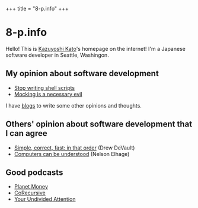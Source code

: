 +++
title = "8-p.info"
+++

# 8-p.info

Hello! This is [Kazuyoshi Kato](/me/)'s homepage on the internet! I'm a Japanese software developer in Seattle, Washingon.

## My opinion about software development

- [Stop writing shell scripts](https://blog.8-p.info/en/2021/01/11/shell-scripts/)
- [Mocking is a necessary evil](https://blog.8-p.info/en/2020/10/22/mocking/)

I have [blogs](https://blog.8-p.info/) to write some other opinions and thoughts.

## Others' opinion about software development that I can agree

* [Simple, correct, fast: in that order](https://drewdevault.com/2018/07/09/Simple-correct-fast.html) (Drew DeVault)
* [Computers can be understood](https://blog.nelhage.com/post/computers-can-be-understood/) (Nelson Elhage)

## Good podcasts

* [Planet Money](https://www.npr.org/podcasts/510289/planet-money/)
* [CoRecursive](https://corecursive.com/)
* [Your Undivided Attention](https://www.humanetech.com/podcast)

